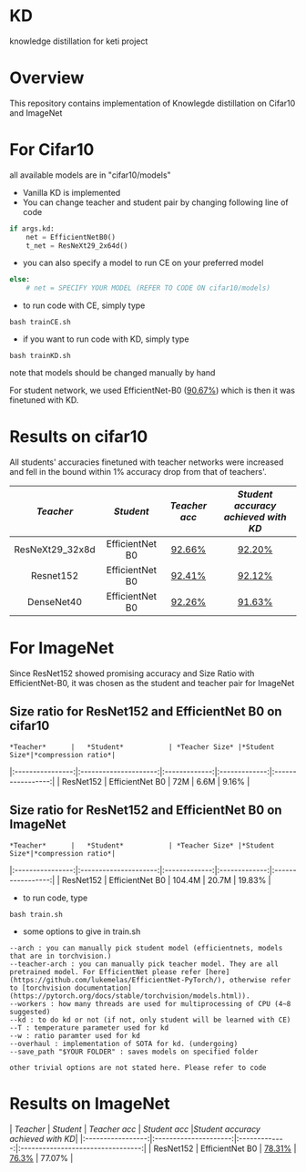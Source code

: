 # KD
knowledge distillation for keti project

# Overview
This repository contains implementation of Knowlegde distillation on Cifar10 and ImageNet

# For Cifar10
all available models are in "cifar10/models"
* Vanilla KD is implemented 
* You can change teacher and student pair by changing following line of code

```python
if args.kd:
    net = EfficientNetB0()
    t_net = ResNeXt29_2x64d()
```
* you can also specify a model to run CE on your preferred model

```python
else:
    # net = SPECIFY YOUR MODEL (REFER TO CODE ON cifar10/models)
```

* to run code with CE, simply type
```
bash trainCE.sh
```

* if you want to run code with KD, simply type
```
bash trainKD.sh
```

note that models should be changed manually by hand

For student network, we used EfficientNet-B0 ([90.67%](https://gisto365-my.sharepoint.com/:u:/g/personal/ooodragon_gm_gist_ac_kr/EfOxqIMI54hJliVkvivB87IB4mRZTF4KoJUw0OtMhn93pQ?e=EE2XkZ)) which is then it was finetuned with KD.

# Results on cifar10

All students' accuracies finetuned with teacher networks were increased and fell in the bound within 1% accuracy drop from that of teachers'.

|    *Teacher*      |   *Student*           | *Teacher acc* |*Student accuracy achieved with KD*|
|:-----------------:|:---------------------:|:-------------:|:---------------------------------:|
| ResNeXt29_32x8d |   EfficientNet B0   |   [92.66%](https://gisto365-my.sharepoint.com/:u:/g/personal/ooodragon_gm_gist_ac_kr/ERZ7knGAZ2tJlTzdjiLFN24BBkCvHhfE3JjUxF9OX1Bpjg?e=f9xoBE)    |            [92.20%](https://gisto365-my.sharepoint.com/:u:/g/personal/ooodragon_gm_gist_ac_kr/EaUA6nEZzwpMgDB2wfyweqMBPGrap8mub9qF90gw6Jx8pw?e=FKR7Pn)              |
|    Resnet152    |   EfficientNet B0   |   [92.41%](https://gisto365-my.sharepoint.com/:u:/g/personal/ooodragon_gm_gist_ac_kr/EbF-961igiVEmNH8traaEW8B6shscvJ7Sik3L0AxF8YKzA?e=qyrgcN)    |            [92.12%](https://gisto365-my.sharepoint.com/:u:/g/personal/ooodragon_gm_gist_ac_kr/EU9PVa2PyHBBnfj4x8CoroQBRhTE3fcDWeBcQwNAk6N1OA?e=Knca0m)               |
|   DenseNet40    |   EfficientNet B0   |   [92.26%](https://gisto365-my.sharepoint.com/:u:/g/personal/ooodragon_gm_gist_ac_kr/Eacdmd9AOItNkXWOXPv8HkwBG-8uxrKaoeYJoX7m-8Vn0A?e=G9kQ59)    |            [91.63%](https://gisto365-my.sharepoint.com/:u:/g/personal/ooodragon_gm_gist_ac_kr/EfHrvWKX2KVPrG7WXL9UchEBbJlIfR3SMM7nWhTKdCGZiw?e=MVqkVy)               |


# For ImageNet

Since ResNet152 showed promising accuracy and Size Ratio with EfficientNet-B0, it was chosen as the student and teacher pair for ImageNet

## Size ratio for ResNet152 and EfficientNet B0 on cifar10
    *Teacher*      |   *Student*           | *Teacher Size* |*Student Size*|*compression ratio*|
|:----------------:|:---------------------:|:-------------:|:-------------:|:-----------------:|
|     ResNet152    |   EfficientNet B0     |      72M      |     6.6M      |       9.16%       |

## Size ratio for ResNet152 and EfficientNet B0 on ImageNet
    *Teacher*      |   *Student*           | *Teacher Size* |*Student Size*|*compression ratio*|
|:----------------:|:---------------------:|:-------------:|:-------------:|:-----------------:|
|     ResNet152    |   EfficientNet B0     |     104.4M    |     20.7M     |       19.83%      |

* to run code, type
```
bash train.sh
```
* some options to give in train.sh
```
--arch : you can manually pick student model (efficientnets, models that are in torchvision.)
--teacher-arch : you can manually pick teacher model. They are all pretrained model. For EfficientNet please refer [here](https://github.com/lukemelas/EfficientNet-PyTorch/), otherwise refer to [torchvision documentation](https://pytorch.org/docs/stable/torchvision/models.html)).
--workers : how many threads are used for multiprocessing of CPU (4~8 suggested)
--kd : to do kd or not (if not, only student will be learned with CE)
--T : temperature parameter used for kd
--w : ratio paramter used for kd
--overhaul : implementation of SOTA for kd. (undergoing)
--save_path "$YOUR FOLDER" : saves models on specified folder

other trivial options are not stated here. Please refer to code
```

# Results on ImageNet

|    *Teacher*      |   *Student*           | *Teacher acc* | *Student acc* |*Student accuracy achieved with KD*|
|:-----------------:|:---------------------:|:-------------:|:---------------------------------:|
|     ResNet152     |   EfficientNet B0   |   [78.31%](https://pytorch.org/docs/stable/torchvision/models.html)  | [76.3%](https://github.com/lukemelas/EfficientNet-PyTorch/) | 77.07% |
